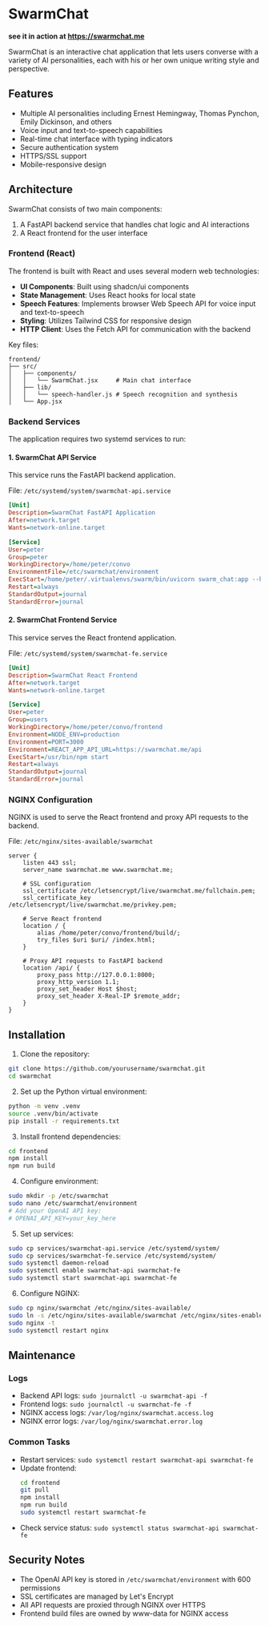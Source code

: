 # SwarmChat

**see it in action at https://swarmchat.me**

SwarmChat is an interactive chat application that lets users converse with a variety of AI personalities, each with his or her own unique writing style and perspective.

## Features

- Multiple AI personalities including Ernest Hemingway, Thomas Pynchon, Emily Dickinson, and others
- Voice input and text-to-speech capabilities
- Real-time chat interface with typing indicators
- Secure authentication system
- HTTPS/SSL support
- Mobile-responsive design

## Architecture

SwarmChat consists of two main components:
1. A FastAPI backend service that handles chat logic and AI interactions
2. A React frontend for the user interface

### Frontend (React)

The frontend is built with React and uses several modern web technologies:

- **UI Components**: Built using shadcn/ui components
- **State Management**: Uses React hooks for local state
- **Speech Features**: Implements browser Web Speech API for voice input and text-to-speech
- **Styling**: Utilizes Tailwind CSS for responsive design
- **HTTP Client**: Uses the Fetch API for communication with the backend

Key files:
```
frontend/
├── src/
│   ├── components/
│   │   └── SwarmChat.jsx     # Main chat interface
│   ├── lib/
│   │   └── speech-handler.js # Speech recognition and synthesis
│   └── App.jsx
```

### Backend Services

The application requires two systemd services to run:

#### 1. SwarmChat API Service

This service runs the FastAPI backend application.

File: `/etc/systemd/system/swarmchat-api.service`
```ini
[Unit]
Description=SwarmChat FastAPI Application
After=network.target
Wants=network-online.target

[Service]
User=peter
Group=peter
WorkingDirectory=/home/peter/convo
EnvironmentFile=/etc/swarmchat/environment
ExecStart=/home/peter/.virtualenvs/swarm/bin/uvicorn swarm_chat:app --host 127.0.0.1 --port 8000 --log-level info
Restart=always
StandardOutput=journal
StandardError=journal
```

#### 2. SwarmChat Frontend Service

This service serves the React frontend application.

File: `/etc/systemd/system/swarmchat-fe.service`
```ini
[Unit]
Description=SwarmChat React Frontend
After=network.target
Wants=network-online.target

[Service]
User=peter
Group=users
WorkingDirectory=/home/peter/convo/frontend
Environment=NODE_ENV=production
Environment=PORT=3000
Environment=REACT_APP_API_URL=https://swarmchat.me/api
ExecStart=/usr/bin/npm start
Restart=always
StandardOutput=journal
StandardError=journal
```

### NGINX Configuration

NGINX is used to serve the React frontend and proxy API requests to the backend.

File: `/etc/nginx/sites-available/swarmchat`
```nginx
server {
    listen 443 ssl;
    server_name swarmchat.me www.swarmchat.me;

    # SSL configuration
    ssl_certificate /etc/letsencrypt/live/swarmchat.me/fullchain.pem;
    ssl_certificate_key /etc/letsencrypt/live/swarmchat.me/privkey.pem;

    # Serve React frontend
    location / {
        alias /home/peter/convo/frontend/build/;
        try_files $uri $uri/ /index.html;
    }

    # Proxy API requests to FastAPI backend
    location /api/ {
        proxy_pass http://127.0.0.1:8000;
        proxy_http_version 1.1;
        proxy_set_header Host $host;
        proxy_set_header X-Real-IP $remote_addr;
    }
}
```

## Installation

1. Clone the repository:
```bash
git clone https://github.com/yourusername/swarmchat.git
cd swarmchat
```

2. Set up the Python virtual environment:
```bash
python -m venv .venv
source .venv/bin/activate
pip install -r requirements.txt
```

3. Install frontend dependencies:
```bash
cd frontend
npm install
npm run build
```

4. Configure environment:
```bash
sudo mkdir -p /etc/swarmchat
sudo nano /etc/swarmchat/environment
# Add your OpenAI API key:
# OPENAI_API_KEY=your_key_here
```

5. Set up services:
```bash
sudo cp services/swarmchat-api.service /etc/systemd/system/
sudo cp services/swarmchat-fe.service /etc/systemd/system/
sudo systemctl daemon-reload
sudo systemctl enable swarmchat-api swarmchat-fe
sudo systemctl start swarmchat-api swarmchat-fe
```

6. Configure NGINX:
```bash
sudo cp nginx/swarmchat /etc/nginx/sites-available/
sudo ln -s /etc/nginx/sites-available/swarmchat /etc/nginx/sites-enabled/
sudo nginx -t
sudo systemctl restart nginx
```

## Maintenance

### Logs
- Backend API logs: `sudo journalctl -u swarmchat-api -f`
- Frontend logs: `sudo journalctl -u swarmchat-fe -f`
- NGINX access logs: `/var/log/nginx/swarmchat.access.log`
- NGINX error logs: `/var/log/nginx/swarmchat.error.log`

### Common Tasks
- Restart services: `sudo systemctl restart swarmchat-api swarmchat-fe`
- Update frontend:
  ```bash
  cd frontend
  git pull
  npm install
  npm run build
  sudo systemctl restart swarmchat-fe
  ```
- Check service status: `sudo systemctl status swarmchat-api swarmchat-fe`

## Security Notes

- The OpenAI API key is stored in `/etc/swarmchat/environment` with 600 permissions
- SSL certificates are managed by Let's Encrypt
- All API requests are proxied through NGINX over HTTPS
- Frontend build files are owned by www-data for NGINX access
